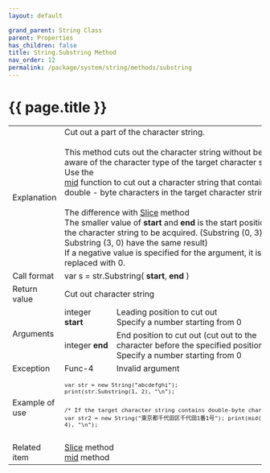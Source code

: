 ```yaml
---
layout: default

grand_parent: String Class
parent: Properties
has_children: false
title: String.Substring Method
nav_order: 12
permalink: /package/system/string/methods/substring
---
```

# {{ page.title }}

<table> 
  <tr>
    <td>Explanation</td>
    <td colspan="2">Cut out a part of the character string.<br><br>This method cuts out the character string without being aware of the character type of the target character string. Use the <br><a href="/method/str/mid">mid</a> function to cut out a character string that contains double - byte characters in the target character string.<br><br>The difference with <a href="/package/system/string/methods/slice">Slice</a> method<br>The smaller value of <b>start</b> and <b>end</b> is the start position of the character string to be acquired. (Substring (0, 3) and Substring (3, 0) have the same result)<br>If a negative value is specified for the argument, it is replaced with 0.</td>
  </tr>
  <tr>
    <td>Call format</td>
    <td colspan="2">var s = str.Substring( <b>start</b>, <b>end</b> )</td>
  </tr>
  <tr>
    <td>Return value</td>
    <td colspan="2">Cut out character string</td>
  </tr>  
  <tr>
    <td rowspan="2">Arguments</td>
    <td>integer <b>start</b></td>
    <td>Leading position to cut out<br>Specify a number starting from 0</td>
  </tr>
  <tr>
    <td>integer <b>end</b></td>
    <td>End position to cut out (cut out to the character before the specified position)<br>Specify a number starting from 0</td>
  </tr>
  <tr>
    <td>Exception</td>
    <td>Func-4</td>
    <td>Invalid argument</td>
  </tr>
  <tr>
    <td>Example of use</td>
    <td colspan="2"><code><pre>
var str = new String("abcdefghi");
print(str.Substring(1, 2), "\n");
 
/* If the target character string contains double-byte characters */
var str2 = new String("東京都千代田区千代田1番1号");
print(mid(str2, 3, 4), "\n");
    </pre></code></td>
  </tr>
  <tr>
    <td>Related item</td>
    <td colspan="2"><a href="/package/system/string/methods/slice">Slice</a> method<br><a href="/method/str/mid">mid</a> method</td>
  </tr>
</table>